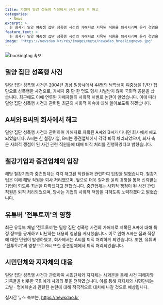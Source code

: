 ```yaml
---
title: 가해자 밀양 성폭행 직장에서 신상 공개 후 해고
categories:
  - News
excerpt: >
  한 회사가 밀양 여중생 집단 성폭행 사건의 가해자로 지목된 직원을 퇴사시키며 윤리 경영을 강조하고, 유튜브 채널이 가해자를 공격하는 영상을 올려 논란을 빚었다. 또 다른 중견업체도 다른 가해자를 퇴직 처리하며 사회적 책임을 다해 나가기로 했다. 이 사건은 2004년 발생한 밀양 집단 성폭행 사건으로, 가해자 중 형사 처벌을 받지 않아 논란이 되고 있다. 지난달 밀양 시장과 시의회, 시민단체는 공동 사과문을 발표하여 사건 피해자와 국민에게 사죄의 뜻을 전하고 있다.
feature_text: >
  한 회사가 밀양 여중생 집단 성폭행 사건의 가해자로 지목된 직원을 퇴사시키며 윤리 경영을 강조하고, 유튜브 채널이 가해자를 공격하는 영상을 올려 논란을 빚었다. 또 다른 중견업체도 다른 가해자를 퇴직 처리하며 사회적 책임을 다해 나가기로 했다. 이 사건은 2004년 발생한 밀양 집단 성폭행 사건으로, 가해자 중 형사 처벌을 받지 않아 논란이 되고 있다. 지난달 밀양 시장과 시의회, 시민단체는 공동 사과문을 발표하여 사건 피해자와 국민에게 사죄의 뜻을 전하고 있다.
image: 'https://newsdao.kr/res/images/meta/newsdao_breakingnews.jpg'
---
```


<p><img src="https://newsdao.kr/res/images/meta/newsdao_breakingnews.jpg" alt="bookingtag 속보" /></p>

<h2 data-ke-size="size26">밀양 집단 성폭행 사건</h2>

<p data-ke-size="size16">밀양 집단 성폭행 사건은 2004년 경남 밀양시에서 44명의 남학생이 여중생을 1년간 집단으로 성폭행한 사건으로, 가해자 중 단 한 명도 형사 처벌받지 않아 국민적 공분을 샀습니다. 최근에도 이에 연루된 가해자들의 사회적 처벌로 논란이 일었습니다. 이에 따라 밀양 집단 성폭행 사건과 관련된 최근의 사회적 이슈에 대해 알아보도록 하겠습니다.</p>

<h2 data-ke-size="size24">A씨와 B씨의 회사에서 해고</h2>

<p data-ke-size="size16">밀양 집단 성폭행 사건과 관련하여 가해자로 지목된 A씨와 B씨가 다니던 회사에서 해고되었습니다. A씨는 한 철강기업, B씨는 중견업체에서 각각 퇴직 처리되었으며, 회사 측은 사회적 쟁점이 된 사건 관련 직원들에 대해 퇴직 처리를 진행하였다고 밝혔습니다.</p>

<h2 data-ke-size="size24">철강기업과 중견업체의 입장</h2>

<p data-ke-size="size16">해당 철강기업과 중견업체는 각각 해고된 직원들과 관련하여 입장을 밝혔습니다. 철강기업은 이에 해당 직원을 퇴사 처리했으며, 앞으로 더욱 철저한 윤리 경영을 통해 신뢰받는 기업이 되도록 최선을 다하겠다고 전했습니다. 중견업체는 사회적 쟁점이 된 사건 관련 직원은 퇴직 처리되었으며, 당사는 기업의 사회적 책임을 다하도록 노력하겠다고 밝혔습니다.</p>

<h2 data-ke-size="size24">유튜버 '전투토끼'의 영향</h2>

<p data-ke-size="size16">최근 유튜브 채널 ‘전투토끼’는 밀양 집단 성폭행 사건의 가해자로 지목된 A씨에 대해 특정 정보를 공개하고 비난하는 내용의 영상을 게시했습니다. 이로 인해 A씨는 집과 직장에 대한 민원이 발생하였고, 회사에서는 A씨를 퇴직 처리하게 되었습니다. 또한, 유튜버 '전투토끼'의 영향으로 B씨 또한 중견업체에서 퇴직 처리되었습니다.</p>

<h2 data-ke-size="size24">시민단체와 지자체의 대응</h2>

<p data-ke-size="size16">밀양 집단 성폭행 사건과 관련하여 시민단체와 지자체는 사과문을 통해 사건 피해자와 가족들을 비롯한 국민에게 사과의 뜻을 전하였습니다. 이를 통해 지자체와 시민단체는 고발ㆍ명예훼손과 관련된 논란에 대해 적극적으로 대처해 나갈 것으로 예상됩니다.</p>
실시간 뉴스 속보는, <a href="https://newsdao.kr" rel="dofollow">https://newsdao.kr</a>


